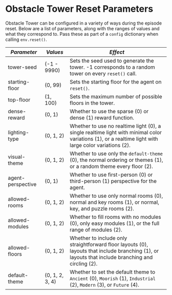 # Obstacle Tower Reset Parameters

Obstacle Tower can be configured in a variety of ways during the episode reset. Below are a list of parameters, along with the ranges of values and what they correspond to. Pass these as part of a `config` dictionary when calling `env.reset()`. 

| *Parameter*  | *Values* | *Effect* |                                                                  
| --- | --- | --- |
| tower-seed | (-1 - 9990)| Sets the seed used to generate the tower. -1 corresponds to a random tower on every `reset()` call. 
| starting-floor | (0, 99)| Sets the starting floor for the agent on `reset()`. 
| top-floor | (1, 100) | Sets the maximum number of possible floors in the tower.
| dense-reward | (0, 1) | Whether to use the sparse (0) or dense (1) reward function.
| lighting-type | (0, 1, 2) | Whether to use no realtime light (0), a single realtime light with minimal color variations (1), or a realtime light with large color variations (2). 
| visual-theme | (0, 1, 2) | Whether to use only the `default-theme` (0), the normal ordering or themes (1), or a random theme every floor (2).
| agent-perspective | (0, 1) | Whether to use first-person (0) or third-person (1) perspective for the agent.
| allowed-rooms | (0, 1, 2) | Whether to use only normal rooms (0), normal and key rooms (1), or normal, key, and puzzle rooms (2). 
| allowed-modules | (0, 1, 2) | Whether to fill rooms with no modules (0), only easy modules (1), or the full range of modules (2). 
| allowed-floors | (0, 1, 2) | Whether to include only straightforward floor layouts (0), layouts that include branching (1), or layouts that include branching and circling (2).
| default-theme | (0, 1, 2, 3, 4) | Whether to set the default theme to `Ancient` (0), `Moorish` (1), `Industrial` (2), `Modern` (3), or `Future` (4). 